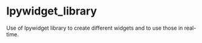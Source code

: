 # Ipywidget_library
Use of Ipywidget library to create different widgets and to use those in real-time.
